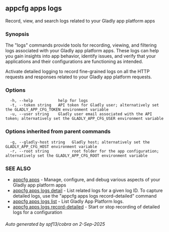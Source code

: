 ## appcfg apps logs

Record, view, and search logs related to your Gladly app platform apps

### Synopsis


The "logs" commands provide tools for recording, viewing, and filtering logs associated with your Gladly app platform apps. These logs can help you gain insights into app behavior, identify issues, and verify that your applications and their configurations are functioning as intended.

Activate detailed logging to record fine-grained logs on all the HTTP requests and responses related to your Gladly app platform requests.


### Options

```
  -h, --help           help for logs
  -t, --token string   API token for Gladly user; alternatively set the GLADLY_APP_CFG_TOKEN environment variable
  -u, --user string    Gladly user email associated with the API token; alternatively set the GLADLY_APP_CFG_USER environment variable
```

### Options inherited from parent commands

```
  -g, --gladly-host string   Gladly host; alternatively set the GLADLY_APP_CFG_HOST environment variable
  -r, --root string          root folder for the app configuration; alternatively set the GLADLY_APP_CFG_ROOT environment variable
```

### SEE ALSO

* [appcfg apps](appcfg_apps.md)	 - Manage, configure, and debug various aspects of your Gladly app platform apps
* [appcfg apps logs detail](appcfg_apps_logs_detail.md)	 - List related logs for a given log ID. To capture detailed logs, use the "appcfg apps logs record-detailed" command
* [appcfg apps logs list](appcfg_apps_logs_list.md)	 - List Gladly App Platform logs.
* [appcfg apps logs record-detailed](appcfg_apps_logs_record-detailed.md)	 - Start or stop recording of detailed logs for a configuration

###### Auto generated by spf13/cobra on 2-Sep-2025
